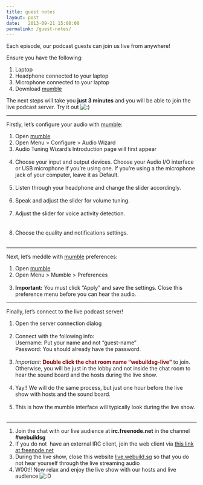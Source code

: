```yaml
---
title: guest notes
layout: post
date:   2013-09-21 15:00:00
permalink: /guest-notes/
---
```

Each episode, our podcast guests can join us live from anywhere!

Ensure you have the following:

<ol class="steps">
  <li>
    Laptop
  </li>
  <li>
    Headphone connected to your laptop
  </li>
  <li>
    Microphone connected to your laptop
  </li>
  <li>
    Download <a href="http://mumble.sourceforge.net/#Get_Mumble">mumble</a>
  </li>
</ol>

The next steps will take you **just 3 minutes** and you will be able to join the live podcast server. Try it out <img src='http://live.webuild.sg/wp-includes/images/smilies/icon_smile.gif' alt=':)' class='wp-smiley' />

* * *

Firstly, let&#8217;s configure your audio with [mumble][1]:

<ol class="steps">
  <li>
    Open <a href="http://mumble.sourceforge.net/#Get_Mumble">mumble</a>
  </li>
  <li>
    Open Menu > Configure > Audio Wizard
  </li>
  <li>
    Audio Tuning Wizard&#8217;s Introduction page will first appear<br /> <img alt="" src="/wp-content/uploads/guest-notes-2.jpg" />
  </li>
  <li>
    Choose your input and output devices. Choose your Audio I/O interface or USB microphone if you&#8217;re using one. If you&#8217;re using a the microphone jack of your computer, leave it as Default.<br /> <img alt="" src="/wp-content/uploads/guest-notes-3.jpg" />
  </li>
  <li>
    Listen through your headphone and change the slider accordingly.<br /> <img alt="" src="/wp-content/uploads/guest-notes-4.jpg" />
  </li>
  <li>
    Speak and adjust the slider for volume tuning.<br /> <img alt="" src="/wp-content/uploads/guest-notes-5.jpg" />
  </li>
  <li>
    Adjust the slider for voice activity detection.<br /> <img alt="" src="/wp-content/uploads/guest-notes-6.jpg" /><br /> <img alt="" src="/wp-content/uploads/guest-notes-6b.jpg" />
  </li>
  <li>
    Choose the quality and notifications settings.<br /> <img alt="" src="/wp-content/uploads/guest-notes-7.jpg" />
  </li>
</ol>

* * *

Next, let&#8217;s meddle with [mumble][1] preferences:

<ol class="steps">
  <li>
    Open <a href="http://mumble.sourceforge.net/#Get_Mumble">mumble</a>
  </li>
  <li>
    Open Menu > Mumble > Preferences<br /> <img alt="" src="/wp-content/uploads/guest-notes-10.jpg" />
  </li>
  <li>
    <strong>Important:</strong> You must click &#8220;Apply&#8221; and save the settings. Close this preference menu before you can hear the audio.
  </li>
</ol>

* * *

Finally, let&#8217;s connect to the live podcast server!

<ol class="steps">
  <li>
    Open the server connection dialog<br /> <img alt="" src="/wp-content/uploads/guest-notes-8.jpg" />
  </li>
  <li>
    <a name="password"></a>Connect with the following info:<br /> Username: Put your name and not &#8220;guest-name&#8221;<br /> Password: You should already have the password.<br /> <img alt="" src="/wp-content/uploads/guest-notes-9.jpg" />
  </li>
  <li>
    <a name="click"></a><em>Important:</em> <span style="color: #800000;"><strong>Double click the chat room name &#8220;webuildsg-live&#8221;</strong></span> to join. Otherwise, you will be just in the lobby and not inside the chat room to hear the sound board and the hosts during the live show.<br /> <img alt="" src="/wp-content/uploads/guest-notes-11.jpg" />
  </li>
  <li>
    Yay!! We will do the same process, but just one hour before the live show with hosts and the sound board.<br /> <img alt="" src="/wp-content/uploads/guest-notes-12.jpg" />
  </li>
  <li>
    This is how the mumble interface will typically look during the live show.<br /> <img alt="" src="/wp-content/uploads/guest-notes-13.jpg" />
  </li>
</ol>

* * *

<ol class="steps">
  <li>
    Join the chat with our live audience at<strong> irc.freenode.net</strong> in the channel <strong>#webuildsg</strong>
  </li>
  <li>
    If you do not  have an external IRC client, join the web client via <a href="http://webchat.freenode.net/?channels=webuildsg&uio=MT1mYWxzZSY5PXRydWUmMTE9NTEfe">this link at freenode.net</a>
  </li>
  <li>
    During the live show, close this website <a href="http://live.webuild.sg">live.webuild.sg</a> so that you do not hear yourself through the live streaming audio
  </li>
  <li>
    W00t!! Now relax and enjoy the live show with our hosts and live audience <img src='http://live.webuild.sg/wp-includes/images/smilies/icon_biggrin.gif' alt=':D' class='wp-smiley' />
  </li>
</ol>

 [1]: http://mumble.sourceforge.net/#Get_Mumble
